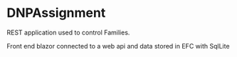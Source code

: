 # DNPAssignment

REST application used to control Families. 

Front end blazor connected to a web api and data stored in EFC with SqlLite
